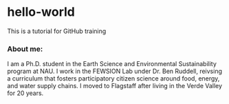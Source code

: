 # hello-world
This is a tutorial for GitHub training

### About me:

I am a Ph.D. student in the Earth Science and Environmental Sustainability program at NAU. I work in the FEWSION Lab under Dr. Ben Ruddell, reivsing a curriculum that fosters participatory citizen science around food, energy, and water supply chains. I moved to Flagstaff after living in the Verde Valley for $20$ years.
